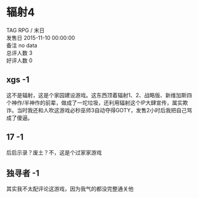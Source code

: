 



# 辐射4
  
TAG RPG / 末日  
发售日 2015-11-10 00:00:00  
备注 no data  
总评人数 3  
好评人数 0
## xgs -1


这不是辐射，这是个家园建设游戏。这东西顶着辐射1、2、战略版、新维加斯四个神作/半神作的前辈，做成了一坨垃圾，还利用辐射这个IP大肆宣传，属实欺诈。当时我还和人吹这游戏必秒巫师3自动夺得GOTY，发售2小时后我把自己骂成了傻逼。
## 17 -1


后启示录？废土？不，这是个过家家游戏
## 独寻者 -1


其实我不太配评论这游戏，因为我气的都没完整通关他